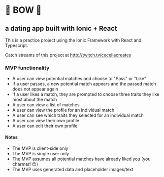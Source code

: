 # 🏹 BOW 🌈

## a dating app built with Ionic + React

This is a practice project using the Ionic Framework with React and Typescript.

Catch streams of this project at http://twitch.tv/ceceliacreates

### MVP functionality

- A user can view potential matches and choose to "Pass" or "Like"
- If a user passes, a new potential match appears and the passed match does not appear again
- If a user likes a match, they are prompted to choose three traits they like most about the match
- A user can view a list of matches
- A user can view the profile for an individual match
- A user can see which traits they selected for an individual match
- A user can view their own profile
- A user can edit their own profile

#### Notes

- The MVP is client-side only
- The MVP is single user only
- The MVP assumes all potential matches have already liked you (you charmer! 😉)
- The MVP uses generated data and placeholder images/text

